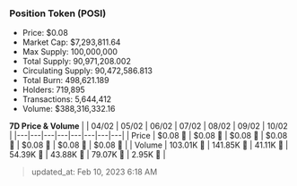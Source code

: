 
  ### Position Token (POSI)
  - Price: $0.08
  - Market Cap: $7,293,811.64
  - Max Supply: 100,000,000
  - Total Supply: 90,971,208.002
  - Circulating Supply: 90,472,586.813
  - Total Burn: 498,621.189
  - Holders: 719,895
  - Transactions: 5,644,412
  - Volume: $388,316,332.16

  **7D Price & Volume**
  | | 04&#x2F;02 | 05&#x2F;02 | 06&#x2F;02 | 07&#x2F;02 | 08&#x2F;02 | 09&#x2F;02 | 10&#x2F;02 |
  |---|---|---|---|---|---|---|---|
  | Price | $0.08 🚀 | $0.08 🔻 | $0.08 🔻 | $0.08 🚀 | $0.08 🚀 | $0.08 🔻 | $0.08 🚀 |
  | Volume | 103.01K 🔻 | 141.85K 🚀 | 41.11K 🔻 | 54.39K 🚀 | 43.88K 🔻 | 79.07K 🚀 | 2.95K 🔻 |

  > updated_at: Feb 10, 2023 6:18 AM
